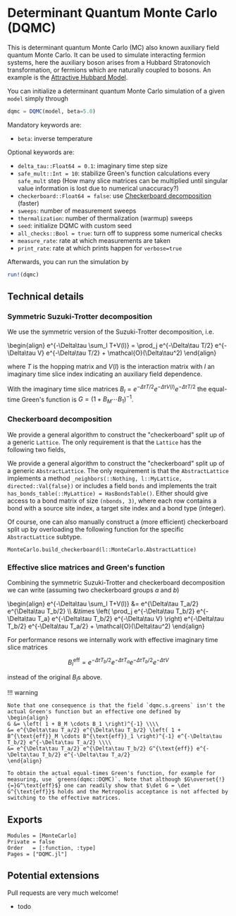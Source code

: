 # Determinant Quantum Monte Carlo (DQMC)

This is determinant quantum Monte Carlo (MC) also known auxiliary field quantum Monte Carlo. It can be used to simulate interacting fermion systems, here the auxiliary boson arises from a Hubbard Stratonovich transformation, or fermions which are naturally coupled to bosons. An example is the [Attractive Hubbard Model](@ref).

You can initialize a determinant quantum Monte Carlo simulation of a given `model` simply through
```julia
dqmc = DQMC(model, beta=5.0)
```

Mandatory keywords are:

* `beta`: inverse temperature

Optional keywords are:

* `delta_tau::Float64 = 0.1`: imaginary time step size
* `safe_mult::Int = 10`: stabilize Green's function calculations every `safe_mult` step (How many slice matrices can be multiplied until singular value information is lost due to numerical unaccuracy?)
* `checkerboard::Float64 = false`: use [Checkerboard decomposition](@ref) (faster)
* `sweeps`: number of measurement sweeps
* `thermalization`: number of thermalization (warmup) sweeps
* `seed`: initialize DQMC with custom seed
* `all_checks::Bool = true`: turn off to suppress some numerical checks
* `measure_rate`: rate at which measurements are taken
* `print_rate`: rate at which prints happen for `verbose=true`


Afterwards, you can run the simulation by
```julia
run!(dqmc)
```

## Technical details

### Symmetric Suzuki-Trotter decomposition

We use the symmetric version of the Suzuki-Trotter decomposition, i.e.

\begin{align}
e^{-\Delta\tau \sum_l T+V(l)} = \prod_j e^{-\Delta\tau T/2} e^{-\Delta\tau V} e^{-\Delta\tau T/2} + \mathcal{O}(\Delta\tau^2)
\end{align}

where $T$ is the hopping matrix and $V(l)$ is the interaction matrix with $l$ an imaginary time slice index indicating an auxiliary field dependence.

With the imaginary time slice matrices $B_l = e^{-\Delta\tau T/2} e^{-\Delta\tau V(l)} e^{-\Delta\tau T/2}$ the equal-time Green's function is $G = \left( 1 + B_M \cdots B_1 \right)^{-1}$.

### Checkerboard decomposition

We provide a general algorithm to construct the "checkerboard" split up of a generic `Lattice`. The only requirement is that the `Lattice` has the following two fields,

We provide a general algorithm to construct the "checkerboard" split up of a generic `AbstractLattice`. The only requirement is that the `AbstractLattice` implements a method `_neighbors(::Nothing, l::MyLattice, directed::Val{false})` or includes a field `bonds` and implements the trait `has_bonds_table(::MyLattice) = HasBondsTable()`. Either should give access to a bond matrix of size `(nbonds, 3)`, where each row contains a bond with a source site index, a target site index and a bond type (integer).

Of course, one can also manually construct a (more efficient) checkerboard split up by overloading the following function for the specific `AbstractLattice` subtype.

```@docs
MonteCarlo.build_checkerboard(l::MonteCarlo.AbstractLattice)
```

### Effective slice matrices and Green's function

Combining the symmetric Suzuki-Trotter and checkerboard decomposition we can write (assuming two checkerboard groups $a$ and $b$)

\begin{align}
e^{-\Delta\tau \sum_l T+V(l)} &= e^{\Delta\tau T_a/2} e^{\Delta\tau T_b/2} \\\\
&\times \left( \prod_j e^{-\Delta\tau T_b/2} e^{-\Delta\tau T_a} e^{-\Delta\tau T_b/2} e^{-\Delta\tau V} \right) e^{-\Delta\tau T_b/2} e^{-\Delta\tau T_a/2} + \mathcal{O}(\Delta\tau^2)
\end{align}

For performance resons we internally work with effective imaginary time slice matrices

$$B_l^{\text{eff}} = e^{-\Delta\tau T_b/2} e^{-\Delta\tau T_a} e^{-\Delta\tau T_b/2} e^{-\Delta\tau V}$$

instead of the original $B_l$s above.

!!! warning

    Note that one consequence is that the field `dqmc.s.greens` isn't the actual Green's function but an effective one defined by
    \begin{align}
    G &= \left( 1 + B_M \cdots B_1 \right)^{-1} \\\\
    &= e^{\Delta\tau T_a/2} e^{\Delta\tau T_b/2} \left( 1 + B^{\text{eff}}_M \cdots B^{\text{eff}}_1 \right)^{-1} e^{-\Delta\tau T_b/2} e^{-\Delta\tau T_a/2} \\\\
    &= e^{\Delta\tau T_a/2} e^{\Delta\tau T_b/2} G^{\text{eff}} e^{-\Delta\tau T_b/2} e^{-\Delta\tau T_a/2}
    \end{align}

    To obtain the actual equal-times Green's function, for example for measuring, use `greens(dqmc::DQMC)`. Note that although $G\overset{!}{=}G^\text{eff}$} one can readily show that $\det G = \det G^{\text{eff}}$ holds and the Metropolis acceptance is not affected by switching to the effective matrices.

## Exports

```@autodocs
Modules = [MonteCarlo]
Private = false
Order   = [:function, :type]
Pages = ["DQMC.jl"]
```

## Potential extensions

Pull requests are very much welcome!

 * todo
